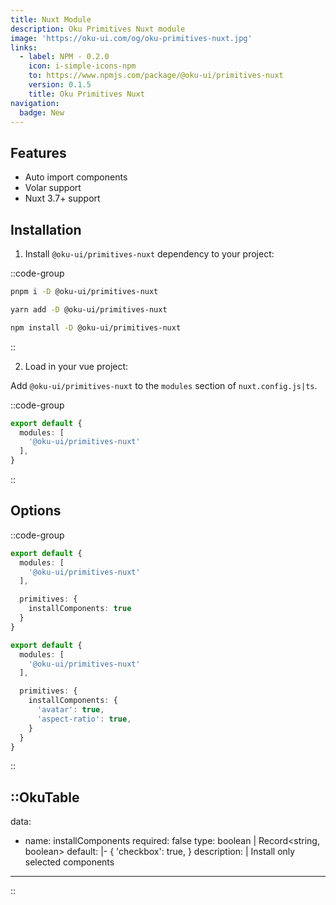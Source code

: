```yaml
---
title: Nuxt Module
description: Oku Primitives Nuxt module
image: 'https://oku-ui.com/og/oku-primitives-nuxt.jpg'
links:
  - label: NPM - 0.2.0
    icon: i-simple-icons-npm
    to: https://www.npmjs.com/package/@oku-ui/primitives-nuxt
    version: 0.1.5
    title: Oku Primitives Nuxt
navigation:
  badge: New
---
```


## Features
- Auto import components
- Volar support
- Nuxt 3.7+ support

## Installation
1. Install `@oku-ui/primitives-nuxt` dependency to your project:

::code-group

```sh [pnpm]
pnpm i -D @oku-ui/primitives-nuxt
```

```bash [yarn]
yarn add -D @oku-ui/primitives-nuxt
```

```bash [npm]
npm install -D @oku-ui/primitives-nuxt
```

::

2.  Load in your vue project:

Add `@oku-ui/primitives-nuxt` to the `modules` section of `nuxt.config.js|ts`.

::code-group

```ts [nuxt.config.ts]
export default {
  modules: [
    '@oku-ui/primitives-nuxt'
  ],
}
```
::




## Options

::code-group

```ts [All Components]
export default {
  modules: [
    '@oku-ui/primitives-nuxt'
  ],

  primitives: {
    installComponents: true
  }
}
```

```ts [Selected Components]
export default {
  modules: [
    '@oku-ui/primitives-nuxt'
  ],

  primitives: {
    installComponents: {
      'avatar': true,
      'aspect-ratio': true,
    }
  }
}
```
::


::OkuTable
---
data:
  - name: installComponents
    required: false
    type: boolean | Record<string, boolean>
    default: |-
      {
        'checkbox': true,
      }
    description: |
      Install only selected components
---
::